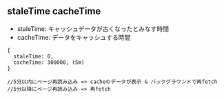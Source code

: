 ## staleTime cacheTime

- staleTime: キャッシュデータが古くなったとみなす時間
- cacheTime: データをキャッシュする時間

```
{
  staleTime: 0,
  cacheTime: 300000, (5m)
}

//5分以内にページ再読み込み => cacheのデータが表示 & バックグラウンドで再fetch
//5分以降にページ再読み込み => 再fetch
```
